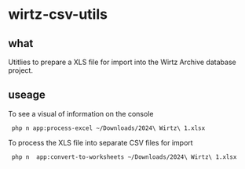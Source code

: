 # wirtz-csv-utils

## what
Utitlies to prepare a XLS file for import into the Wirtz Archive database project. 

## useage 

To see a visual of information on the console 
```shell
 php n app:process-excel ~/Downloads/2024\ Wirtz\ 1.xlsx
```

To process the XLS file into separate CSV files for import
```shell
 php n  app:convert-to-worksheets ~/Downloads/2024\ Wirtz\ 1.xlsx
 ```
